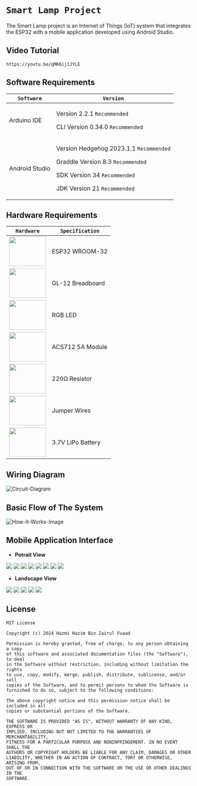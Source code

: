 # `Smart Lamp Project`
The Smart Lamp project is an Internet of Things (IoT) system that integrates the ESP32 with a mobile application developed using Android Studio.

## Video Tutorial
```
https://youtu.be/qMK6ij1JYLE
```

## Software Requirements
| `Software` | `Version` |
| --------------------- | ----------------------------------------- |
| Arduino IDE           | <p>Version 2.2.1 `Recommended`</p> <p>CLI Version 0.34.0 `Recommended`</p> |
| Android Studio        | <p>Version Hedgehog 2023.1.1 `Recommended`</p> <p>Graddle Version 8.3 `Recommended`</p> <p>SDK Version 34 `Recommended`</p> <p>JDK Version 21 `Recommended`</p> |                 

## Hardware Requirements
| `Hardware` | `Specification` |
| ---------- | ------ |
|<img src="Images/ESP32.png" width="100px" height="80px"> | ESP32 WROOM-32 |
|<img src="Images/Breadboard.png" width="100px" height="80px"> | GL-12 Breadboard | 
|<img src="Images/Rgb-LED.png" width="100px" height="80px"> | RGB LED |
|<img src="Images/ACS712.png" width="100px" height="80px"> | ACS712 5A Module |
|<img src="Images/Resistor.png" width="100px" height="80px"> | 220Ω Resistor |
|<img src="Images/Jumper-Wires.jpg" width="100px" height="80px"> | Jumper Wires |
|<img src="Images/LiPo4-Battery.png" width="100px" height="80px"> | 3.7V LiPo Battery |

## Wiring Diagram
![Circuit-Diagram](./Images/Circuit-Diagram.png)

## Basic Flow of The System
![How-It-Works-Image](./Images/How-It-Works.png)

## Mobile Application Interface
- **Potrait View**
<img src="Images/Home-Potrait.png">
<img src="Images/Phoenix-Guide-Potrait.png">
<img src="Images/Lamps-Control-Potrait.png">
<img src="Images/Timer-Empty-Potrait.png">
<img src="Images/Timer-Function-Potrait.png">
<img src="Images/Timer-Potrait.png">
<img src="Images/Colour-Editor-Potrait.png">
<img src="Images/Data-Analysis-Potrait.png">

- **Landscape View**
<img src="Images/Home-Landscape.png">
<img src="Images/Phoenix-Guide-Landscape.png">
<img src="Images/Lamps-Control-Landscape.png">
<img src="Images/Colour-Editor-Landscape.png">
<img src="Images/Data-Analysis-Landscape.png">

## License
```
MIT License

Copyright (c) 2024 Hazmi Hazim Bin Zairul Fuaad

Permission is hereby granted, free of charge, to any person obtaining a copy
of this software and associated documentation files (the "Software"), to deal
in the Software without restriction, including without limitation the rights
to use, copy, modify, merge, publish, distribute, sublicense, and/or sell
copies of the Software, and to permit persons to whom the Software is
furnished to do so, subject to the following conditions:

The above copyright notice and this permission notice shall be included in all
copies or substantial portions of the Software.

THE SOFTWARE IS PROVIDED "AS IS", WITHOUT WARRANTY OF ANY KIND, EXPRESS OR
IMPLIED, INCLUDING BUT NOT LIMITED TO THE WARRANTIES OF MERCHANTABILITY,
FITNESS FOR A PARTICULAR PURPOSE AND NONINFRINGEMENT. IN NO EVENT SHALL THE
AUTHORS OR COPYRIGHT HOLDERS BE LIABLE FOR ANY CLAIM, DAMAGES OR OTHER
LIABILITY, WHETHER IN AN ACTION OF CONTRACT, TORT OR OTHERWISE, ARISING FROM,
OUT OF OR IN CONNECTION WITH THE SOFTWARE OR THE USE OR OTHER DEALINGS IN THE
SOFTWARE.
```